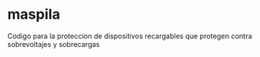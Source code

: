 # maspila
Codigo para la proteccion de dispositivos recargables que protegen contra sobrevoltajes y sobrecargas
